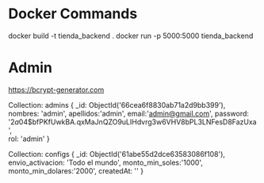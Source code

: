 # Docker Commands

docker build -t tienda_backend .
docker run -p 5000:5000 tienda_backend

# Admin
https://bcrypt-generator.com

Collection: admins
{
    _id: ObjectId('66cea6f8830ab71a2d9bb399'),
    nombres: 'admin',
	apellidos:'admin',
	email:'admin@gmail.com',
    password: '$2a$04$bfPKfUwkBA.qxMaJnQZO9uLIHdvrg3w6VHV8bPL3LNFesD8FazUxa',    
	rol: 'admin'
}


Collection: configs
{
    _id: ObjectId('61abe55d2dce63583086f108'),
    envio_activacion: 'Todo el mundo',
	monto_min_soles:'1000',
	monto_min_dolares:'2000',
    createdAt: ''
}